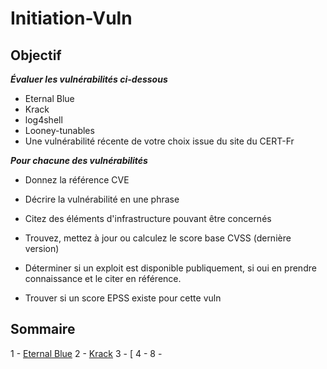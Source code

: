 # Initiation-Vuln

## Objectif

***Évaluer les vulnérabilités ci-dessous***

- Eternal Blue
- Krack
- log4shell
- Looney-tunables
- Une vulnérabilité récente de votre choix issue du site du CERT-Fr


***Pour chacune des vulnérabilités***

* Donnez la référence CVE

* Décrire la vulnérabilité en une phrase

* Citez des éléments d'infrastructure pouvant être concernés

* Trouvez, mettez à jour ou calculez le score base CVSS (dernière version)

* Déterminer si un exploit est disponible publiquement, si oui en prendre connaissance et le citer en référence.

* Trouver si un score EPSS existe pour cette vuln


## Sommaire
1 - [Eternal Blue](*eternal-blue)
2 - [Krack](*krack)
3 - [
4 -
8 -
